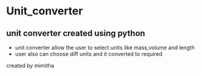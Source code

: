 # Unit_converter
## unit converter created using python 
- unit converter allow the user to select units like mass,volume and length
- user also can choose diff units and it converted to required 

created by mimitha
